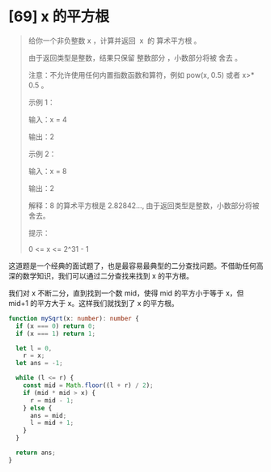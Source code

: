 # [69] x 的平方根

> 给你一个非负整数 x ，计算并返回  x  的 算术平方根 。
>
> 由于返回类型是整数，结果只保留 整数部分 ，小数部分将被 舍去 。
>
> 注意：不允许使用任何内置指数函数和算符，例如 pow(x, 0.5) 或者 x>\* 0.5 。
>
> 示例 1：
>
> 输入：x = 4
>
> 输出：2
>
> 示例 2：
>
> 输入：x = 8
>
> 输出：2
>
> 解释：8 的算术平方根是 2.82842..., 由于返回类型是整数，小数部分将被舍去。
>
> 提示：
>
> 0 <= x <= 2^31 - 1

这道题是一个经典的面试题了，也是最容易最典型的二分查找问题。不借助任何高深的数学知识，我们可以通过二分查找来找到 x 的平方根。

我们对 x 不断二分，直到找到一个数 mid，使得 mid 的平方小于等于 x，但 mid+1 的平方大于 x。这样我们就找到了 x 的平方根。

```ts
function mySqrt(x: number): number {
  if (x === 0) return 0;
  if (x === 1) return 1;

  let l = 0,
    r = x;
  let ans = -1;

  while (l <= r) {
    const mid = Math.floor((l + r) / 2);
    if (mid * mid > x) {
      r = mid - 1;
    } else {
      ans = mid;
      l = mid + 1;
    }
  }

  return ans;
}
```
